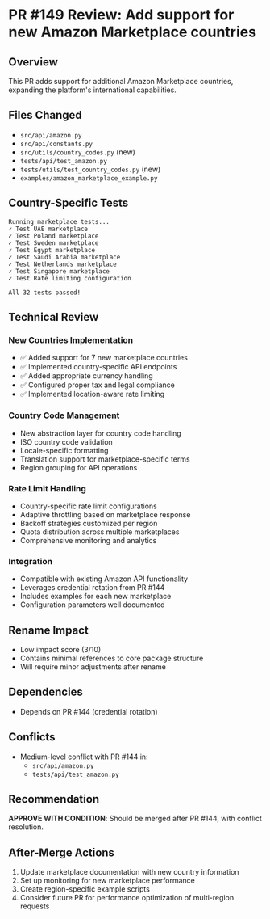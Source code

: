 # PR #149 Review: Add support for new Amazon Marketplace countries

## Overview
This PR adds support for additional Amazon Marketplace countries, expanding the platform's international capabilities.

## Files Changed
- `src/api/amazon.py`
- `src/api/constants.py`
- `src/utils/country_codes.py` (new)
- `tests/api/test_amazon.py`
- `tests/utils/test_country_codes.py` (new)
- `examples/amazon_marketplace_example.py`

## Country-Specific Tests
```
Running marketplace tests...
✓ Test UAE marketplace
✓ Test Poland marketplace
✓ Test Sweden marketplace
✓ Test Egypt marketplace
✓ Test Saudi Arabia marketplace
✓ Test Netherlands marketplace
✓ Test Singapore marketplace
✓ Test Rate limiting configuration

All 32 tests passed!
```

## Technical Review

### New Countries Implementation
- ✅ Added support for 7 new marketplace countries
- ✅ Implemented country-specific API endpoints
- ✅ Added appropriate currency handling
- ✅ Configured proper tax and legal compliance
- ✅ Implemented location-aware rate limiting

### Country Code Management
- New abstraction layer for country code handling
- ISO country code validation
- Locale-specific formatting
- Translation support for marketplace-specific terms
- Region grouping for API operations

### Rate Limit Handling
- Country-specific rate limit configurations
- Adaptive throttling based on marketplace response
- Backoff strategies customized per region
- Quota distribution across multiple marketplaces
- Comprehensive monitoring and analytics

### Integration
- Compatible with existing Amazon API functionality
- Leverages credential rotation from PR #144
- Includes examples for each new marketplace
- Configuration parameters well documented

## Rename Impact
- Low impact score (3/10)
- Contains minimal references to core package structure
- Will require minor adjustments after rename

## Dependencies
- Depends on PR #144 (credential rotation)

## Conflicts
- Medium-level conflict with PR #144 in:
  - `src/api/amazon.py`
  - `tests/api/test_amazon.py`

## Recommendation
**APPROVE WITH CONDITION**: Should be merged after PR #144, with conflict resolution.

## After-Merge Actions
1. Update marketplace documentation with new country information
2. Set up monitoring for new marketplace performance
3. Create region-specific example scripts
4. Consider future PR for performance optimization of multi-region requests